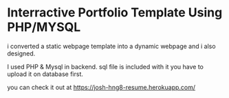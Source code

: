 # Interractive Portfolio Template Using PHP/MYSQL
i converted a static webpage template into a dynamic webpage and i also designed.

I used PHP & Mysql in backend.
sql file is included with it you have to upload it on database first.

you can check it out at
https://josh-hng8-resume.herokuapp.com/


